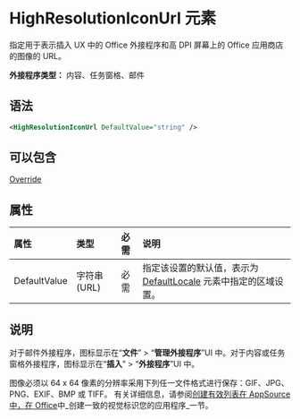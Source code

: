 # <a name="highresolutioniconurl-element"></a>HighResolutionIconUrl 元素

指定用于表示插入 UX 中的 Office 外接程序和高 DPI 屏幕上的 Office 应用商店的图像的 URL。

**外接程序类型：** 内容、任务窗格、邮件

## <a name="syntax"></a>语法

```XML
<HighResolutionIconUrl DefaultValue="string" />
```

## <a name="can-contain"></a>可以包含

[Override](override.md)

## <a name="attributes"></a>属性

|**属性**|**类型**|**必需**|**说明**|
|:-----|:-----|:-----|:-----|
|DefaultValue|字符串 (URL)|必需|指定该设置的默认值，表示为 [DefaultLocale](defaultlocale.md) 元素中指定的区域设置。|

## <a name="remarks"></a>说明

对于邮件外接程序，图标显示在“**文件**” > “**管理外接程序**”UI 中。对于内容或任务窗格外接程序，图标显示在“**插入**” > “**外接程序**”UI 中。

图像必须以 64 x 64 像素的分辨率采用下列任一文件格式进行保存：GIF、JPG、PNG、EXIF、BMP 或 TIFF。 有关详细信息，请参阅[创建有效列表在 AppSource 中，在 Office](https://docs.microsoft.com/office/dev/store/create-effective-office-store-listings)中_创建一致的视觉标识您的应用程序_一节。
